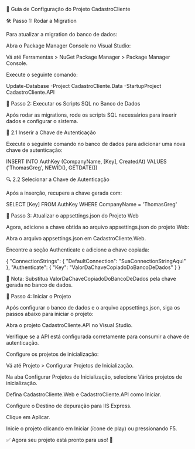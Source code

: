 📌 Guia de Configuração do Projeto CadastroCliente

🛠️ Passo 1: Rodar a Migration

Para atualizar a migration do banco de dados:

Abra o Package Manager Console no Visual Studio:

Vá até Ferramentas > NuGet Package Manager > Package Manager Console.

Execute o seguinte comando:

Update-Database -Project CadastroCliente.Data -StartupProject CadastroCliente.API

📄 Passo 2: Executar os Scripts SQL no Banco de Dados

Após rodar as migrations, rode os scripts SQL necessários para inserir dados e configurar o sistema.

🔑 2.1 Inserir a Chave de Autenticação

Execute o seguinte comando no banco de dados para adicionar uma nova chave de autenticação:

INSERT INTO AuthKey (CompanyName, [Key], CreatedAt)
VALUES ('ThomasGreg', NEWID(), GETDATE())

🔍 2.2 Selecionar a Chave de Autenticação

Após a inserção, recupere a chave gerada com:

SELECT [Key] FROM AuthKey WHERE CompanyName = 'ThomasGreg'

📝 Passo 3: Atualizar o appsettings.json do Projeto Web

Agora, adicione a chave obtida ao arquivo appsettings.json do projeto Web:

Abra o arquivo appsettings.json em CadastroCliente.Web.

Encontre a seção Authenticate e adicione a chave copiada:

{
  "ConnectionStrings": {
    "DefaultConnection": "SuaConnectionStringAqui"
  },
  "Authenticate": {
    "Key": "ValorDaChaveCopiadoDoBancoDeDados"
  }
}

📌 Nota: Substitua ValorDaChaveCopiadoDoBancoDeDados pela chave gerada no banco de dados.

🚀 Passo 4: Iniciar o Projeto

Após configurar o banco de dados e o arquivo appsettings.json, siga os passos abaixo para iniciar o projeto:

Abra o projeto CadastroCliente.API no Visual Studio.

Verifique se a API está configurada corretamente para consumir a chave de autenticação.

Configure os projetos de inicialização:

Vá até Projeto > Configurar Projetos de Inicialização.

Na aba Configurar Projetos de Inicialização, selecione Vários projetos de inicialização.

Defina CadastroCliente.Web e CadastroCliente.API como Iniciar.

Configure o Destino de depuração para IIS Express.

Clique em Aplicar.

Inicie o projeto clicando em Iniciar (ícone de play) ou pressionando F5.

✅ Agora seu projeto está pronto para uso! 🚀
